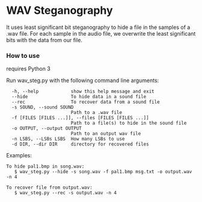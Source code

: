 # WAV Steganography
It uses least significant bit steganography to hide a file in the samples of a .wav file.
For each sample in the audio file, we overwrite the least significant bits with the data from
our file.

### How to use
requires Python 3

Run wav_steg.py with the following command line arguments:

      -h, --help            show this help message and exit
      --hide                To hide data in a sound file
      --rec                 To recover data from a sound file
      -s SOUND, --sound SOUND
                            Path to a .wav file
      -f [FILES [FILES ...]], --files [FILES [FILES ...]]
                            Path to a file(s) to hide in the sound file
      -o OUTPUT, --output OUTPUT
                            Path to an output wav file
      -n LSBS, --LSBs LSBS  How many LSBs to use
      -d DIR, --dir DIR     directory for recovered files


Examples:

    To hide pal1.bmp in song.wav:
       $ wav_steg.py --hide -s song.wav -f pal1.bmp msg.txt -o output.wav -n 4

    To recover file from output.wav:
       $ wav_steg.py --rec -s output.wav -n 4